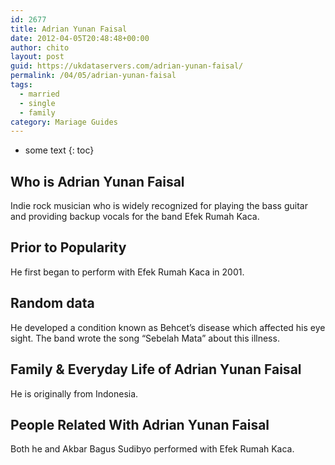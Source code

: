 ```yaml
---
id: 2677
title: Adrian Yunan Faisal
date: 2012-04-05T20:48:48+00:00
author: chito
layout: post
guid: https://ukdataservers.com/adrian-yunan-faisal/
permalink: /04/05/adrian-yunan-faisal  
tags:
  - married
  - single
  - family
category: Mariage Guides
---
```


* some text
{: toc}


## Who is  Adrian Yunan Faisal
                  
                  
                  
Indie rock musician who is widely recognized for playing the bass guitar and providing backup vocals for the band Efek Rumah Kaca. 
                  
                
                
                
## Prior to Popularity 
                  
                  
                  
He first began to perform with Efek Rumah Kaca in 2001.
                  
                
                
                
## Random data 
                  
                  
                  
He developed a condition known as Behcet&#8217;s disease which affected his eye sight. The band wrote the song &#8220;Sebelah Mata&#8221; about this illness. 
                  
                
                
                
## Family & Everyday Life of Adrian Yunan Faisal
                  
                  
                  
He is originally from Indonesia.
                  
                
                
                
## People Related With  Adrian Yunan Faisal
                  
                  
                  
Both he and Akbar Bagus Sudibyo performed with Efek Rumah Kaca.
                  
                
              
            
          
          
          
    
    
  
